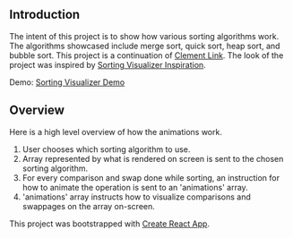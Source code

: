 ## Introduction
The intent of this project is to show how various sorting algorithms work. The algorithms showcased include merge sort, quick sort, heap sort, and bubble sort. This project is a continuation of [Clement Link](https://youtu.be/pFXYym4Wbkc). The look of the project was inspired by [Sorting Visualizer Inspiration](https://youtu.be/OOBBI-kSChM).

Demo: [Sorting Visualizer Demo](https://bjiruff.github.io/SortingVisualizer/)

## Overview
Here is a high level overview of how the animations work.
  1. User chooses which sorting algorithm to use.
  2. Array represented by what is rendered on screen is sent to the chosen sorting algorithm.
  3. For every comparison and swap done while sorting, an instruction for how to animate the operation is sent to an 'animations' array.
  4. 'animations' array instructs how to visualize comparisons and swappages on the array on-screen.


This project was bootstrapped with [Create React App](https://github.com/facebook/create-react-app).
